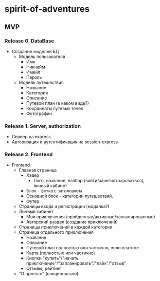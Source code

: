 # spirit-of-adventures

## MVP

### Release 0. DataBase
* Создание моделей БД
  * Модель пользователя
    * Имя
    * Никнейм
    * Имейл
    * Пароль
  * Модель путешествия
    * Название
    * Категория
    * Описание
    * Путевой план (в каком виде?)
    * Координаты путевых точек
    * Фотографии
### Release 1. Server, authorization
* Сервер на express
* Авторизация и аутентификация на session-express
### Release 2. Frontend
* Frontend
  * Главная страница
    * Хэдер
      * Лого, название, навбар (войти/зарегистрароваться), личный кабинет
    * Блок - фотка с заголовком
    * Основной блок - категории путешествий.
    * Футер
  * Страницы входа и регистрации (модалка?)
  * Личный кабинет
    * Мои приключения (пройденные/активные/запланированные)
    * Авторский раздел (создание приключений)
  * Страницы приключений в каждой категории
  * Страница отдельного приключения
    * Название
    * Описание
    * Путевой план полностью или частично, если платное
    * Карта (полностью или частично)
    * Кнопки "купить"/"начать приключение"/"запланировать"/"лайк"/"отзыв"
    * Отзывы, рейтинг
  * "О проекте" (опиционально)
